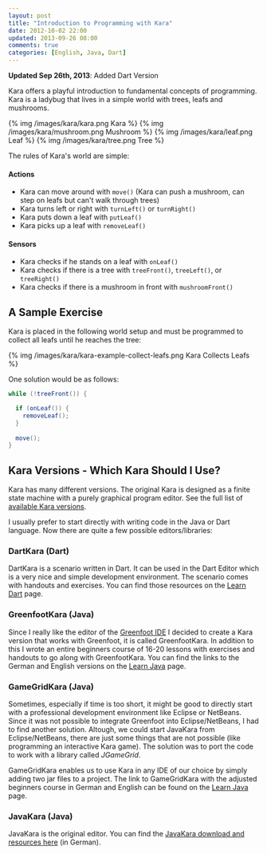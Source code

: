 ```yaml
---
layout: post
title: "Introduction to Programming with Kara"
date: 2012-10-02 22:00
updated: 2013-09-26 08:00
comments: true
categories: [English, Java, Dart]
---
```


**Updated Sep 26th, 2013**: Added Dart Version

Kara offers a playful introduction to fundamental concepts of programming. Kara is a ladybug that lives in a simple world with trees, leafs and mushrooms.

{% img /images/kara/kara.png Kara %}
{% img /images/kara/mushroom.png Mushroom %}
{% img /images/kara/leaf.png Leaf %}
{% img /images/kara/tree.png Tree %}

The rules of Kara's world are simple:

#### Actions ####
* Kara can move around with `move()` (Kara can push a mushroom, can step on leafs but can't walk through trees)
* Kara turns left or right with `turnLeft()` or `turnRight()`
* Kara puts down a leaf with `putLeaf()`
* Kara picks up a leaf with `removeLeaf()`

#### Sensors ####
* Kara checks if he stands on a leaf with `onLeaf()`
* Kara checks if there is a tree with `treeFront()`, `treeLeft()`, or `treeRight()`
* Kara checks if there is a mushroom in front with `mushroomFront()`


## A Sample Exercise ##
Kara is placed in the following world setup and must be programmed to collect all leafs until he reaches the tree:

{% img /images/kara/kara-example-collect-leafs.png Kara Collects Leafs %}

One solution would be as follows:

``` java Kara collects leafs
while (!treeFront()) {

  if (onLeaf()) {
    removeLeaf();
  }
  
  move();
}
```


## Kara Versions - Which Kara Should I Use? ##
Kara has many different versions. The original Kara is designed as a finite state machine with a purely graphical program editor. See the full list of [available Kara versions](http://www.swisseduc.ch/informatik/karatojava/index.html).

I usually prefer to start directly with writing code in the Java or Dart language. Now there are quite a few possible editors/libraries:

### DartKara (Dart) ###
DartKara is a scenario written in Dart. It can be used in the Dart Editor which is a very nice and simple development environment. The scenario comes with handouts and exercises. You can find those resources on the [Learn Dart](/projects/learn-dart) page.

### GreenfootKara (Java) ###
Since I really like the editor of the [Greenfoot IDE](http://greenfoot.org) I decided to create a Kara version that works with Greenfoot, it is called GreenfootKara. In addition to this I wrote an entire beginners course of 16-20 lessons with exercises and handouts to go along with GreenfootKara. You can find the links to the German and English versions on the [Learn Java](/projects/learn-java) page.

### GameGridKara (Java) ###
Sometimes, especially if time is too short, it might be good to directly start with a professional development environment like Eclipse or NetBeans. Since it was not possible to integrate Greenfoot into Eclipse/NetBeans, I had to find another solution. Altough, we could start JavaKara from Eclipse/NetBeans, there are just some things that are not possible (like programming an interactive Kara game). The solution was to port the code to work with a library called *JGameGrid*.

GameGridKara enables us to use Kara in any IDE of our choice by simply adding two jar files to a project. The link to GameGridKara with the adjusted beginners course in German and English can be found on the [Learn Java](/projects/learn-java) page.

### JavaKara (Java) ###
JavaKara is the original editor. You can find the [JavaKara download and resources here](http://www.swisseduc.ch/informatik/karatojava/javakara/index.html) (in German).












